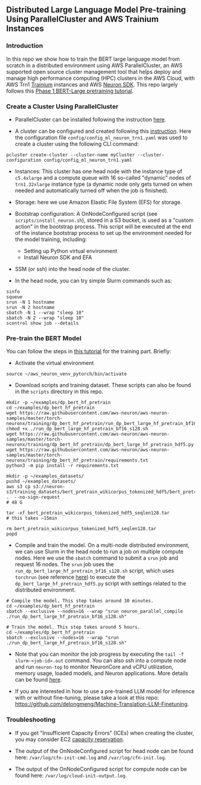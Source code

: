 ## Distributed Large Language Model Pre-training Using ParallelCluster and AWS Trainium Instances

### Introduction

In this repo we show how to train the BERT large language model from scratch in a distributed environment using AWS ParallelCluster, an AWS supported open source cluster management tool that helps deploy and manage high performance computing (HPC) clusters in the AWS Cloud, with AWS Trn1 [Trainium](https://awsdocs-neuron.readthedocs-hosted.com/en/latest/general/arch/neuron-hardware/trainium.html) instances and AWS [Neuron SDK](https://aws.amazon.com/machine-learning/neuron/). This repo largely follows this [Phase 1 BERT-Large pretraining tutorial](https://awsdocs-neuron.readthedocs-hosted.com/en/latest/frameworks/torch/torch-neuronx/tutorials/training/bert.html#phase-1-bert-large-pretrainingg).


### Create a Cluster Using ParallelCluster

- ParallelCluster can be installed following the instruction [here](https://docs.aws.amazon.com/parallelcluster/latest/ug/install-v3-virtual-environment.html).  

- A cluster can be configured and created following this [instruction](https://docs.aws.amazon.com/parallelcluster/latest/ug/install-v3-configuring.html). Here the configuration file `config/config_ml_neuron_trn1.yaml` was used to create a cluster using the following CLI command:

```
pcluster create-cluster --cluster-name myCluster --cluster-configuration config/config_ml_neuron_trn1.yaml
```

- Instances: This cluster has one head node with the instance type of `c5.4xlarge` and a compute queue with 16 so-called "dynamic" nodes of `trn1.32xlarge` instance type (a dynamic node only gets turned on when needed and automatically turned off when the job is finished). 

- Storage: here we use Amazon Elastic File System (EFS) for storage.

- Bootstrap configuration: A OnNodeConfigured script (see `scripts/install_neuron.sh`), stored in a S3 bucket, is used as a "custom action" in the bootstrap process. This script will be executed at the end of the instance bootstrap process to set up the environment needed for the model training, including:

  - Setting up Python virtual environment
  - Install Neuron SDK and EFA  

- SSM (or ssh) into the head node of the cluster.   

- In the head node, you can try simple Slurm commands such as:

```
sinfo
squeue
srun -N 1 hostname
srun -N 2 hostname
sbatch -N 1 --wrap "sleep 10"
sbatch -N 2 --wrap "sleep 10"
scontrol show job --details
```


### Pre-train the BERT Model

You can follow the steps in [this tutorial](https://github.com/aws-neuron/aws-neuron-parallelcluster-samples/blob/master/examples/jobs/dp-bert-launch-job.md) for the training part. Briefly:

- Activate the virtual environment

```
source ~/aws_neuron_venv_pytorch/bin/activate
```

- Download scripts and training dataset. These scripts can also be found in the `scripts` directory in this repo.   

```
mkdir -p ~/examples/dp_bert_hf_pretrain
cd ~/examples/dp_bert_hf_pretrain
wget https://raw.githubusercontent.com/aws-neuron/aws-neuron-samples/master/torch-neuronx/training/dp_bert_hf_pretrain/run_dp_bert_large_hf_pretrain_bf16_s128.sh
chmod +x ./run_dp_bert_large_hf_pretrain_bf16_s128.sh
wget https://raw.githubusercontent.com/aws-neuron/aws-neuron-samples/master/torch-neuronx/training/dp_bert_hf_pretrain/dp_bert_large_hf_pretrain_hdf5.py
wget https://raw.githubusercontent.com/aws-neuron/aws-neuron-samples/master/torch-neuronx/training/dp_bert_hf_pretrain/requirements.txt
python3 -m pip install -r requirements.txt

mkdir -p ~/examples_datasets/
pushd ~/examples_datasets/
aws s3 cp s3://neuron-s3/training_datasets/bert_pretrain_wikicorpus_tokenized_hdf5/bert_pretrain_wikicorpus_tokenized_hdf5_seqlen128.tar .  --no-sign-request
# 48 G

tar -xf bert_pretrain_wikicorpus_tokenized_hdf5_seqlen128.tar
# this takes ~15min

rm bert_pretrain_wikicorpus_tokenized_hdf5_seqlen128.tar
popd
```

- Compile and train the model. On a multi-node distributed environment, we can use Slurm in the head node to run a job on multiple compute nodes. Here we use the `sbatch` command to submit a `srun` job and request 16 nodes. The `srun` job uses the `run_dp_bert_large_hf_pretrain_bf16_s128.sh` script, which uses `torchrun` (see reference [here](https://pytorch.org/docs/stable/elastic/run.html)) to execute the `dp_bert_large_hf_pretrain_hdf5.py` script with settings related to the distributed environment.

```
# Compile the model. This step takes around 30 minutes.
cd ~/examples/dp_bert_hf_pretrain
sbatch --exclusive --nodes=16 --wrap "srun neuron_parallel_compile ./run_dp_bert_large_hf_pretrain_bf16_s128.sh"
```
 
```
# Train the model. This step takes around 5 hours.
cd ~/examples/dp_bert_hf_pretrain
sbatch --exclusive --nodes=16 --wrap "srun ./run_dp_bert_large_hf_pretrain_bf16_s128.sh"
```


- Note that you can monitor the job progress by executing the `tail -f slurm-<job-id>.out` command. You can also ssh into a compute node and run `neuron-top` to monitor NeuronCore and vCPU utilization, memory usage, loaded models, and Neuron applications. More details can be found [here](https://awsdocs-neuron.readthedocs-hosted.com/en/latest/tools/neuron-sys-tools/neuron-top-user-guide.html).


- If you are interested in how to use a pre-trained LLM model for inference with or without fine-tuning, please take a look at this repo: https://github.com/delongmeng/Machine-Translation-LLM-Finetuning.


### Troubleshooting

- If you get "Insufficient Capacity Errors" (ICEs) when creating the cluster, you may consider EC2 [capacity reservation](https://docs.aws.amazon.com/AWSEC2/latest/UserGuide/capacity-reservations-using.html).

- The output of the OnNodeConfigured script for head node can be found here: `/var/log/cfn-init-cmd.log` and `/var/log/cfn-init.log`.

- The output of the OnNodeConfigured script for compute node can be found here: `/var/log/cloud-init-output.log`.

